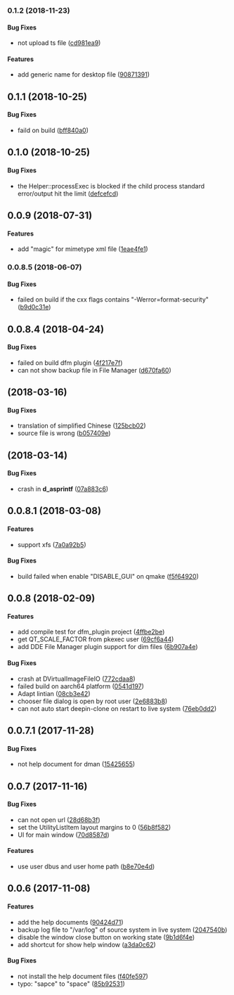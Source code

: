 <a name="0.1.2"></a>
### 0.1.2 (2018-11-23)


#### Bug Fixes

*   not upload ts file ([cd981ea9](https://github.com/linuxdeepin/deepin-clone/commit/cd981ea9b7f15461fdeadd666aa91de82f0f57ea))

#### Features

*   add generic name for desktop file ([90871391](https://github.com/linuxdeepin/deepin-clone/commit/9087139142075573ca6e11d402f5a9a7ed7010cb))



<a name="0.1.1"></a>
## 0.1.1 (2018-10-25)


#### Bug Fixes

*   faild on build ([bff840a0](https://github.com/linuxdeepin/deepin-clone/commit/bff840a05ded014ae5ea9ccc170d458799cd89bd))



<a name="0.1.0"></a>
## 0.1.0 (2018-10-25)


#### Bug Fixes

*   the Helper::processExec is blocked if the child process standard error/output hit the limit ([defcefcd](https://github.com/linuxdeepin/deepin-clone/commit/defcefcdeae4673401edea5efa7a07832201f097))



<a name="0.0.9"></a>
## 0.0.9 (2018-07-31)


#### Features

*   add "magic" for mimetype xml file ([1eae4fe1](https://github.com/linuxdeepin/deepin-clone/commit/1eae4fe1be1ae54e2ba8ffe5e50f6000944de7a8))



<a name="0.0.8.5"></a>
### 0.0.8.5 (2018-06-07)


#### Bug Fixes

*   failed on build if the cxx flags contains "-Werror=format-security" ([b9d0c31e](https://github.com/linuxdeepin/deepin-clone/commit/b9d0c31ee185ceda9c2b55c5b4a09277c235145b))



<a name="0.0.8.4"></a>
## 0.0.8.4 (2018-04-24)


#### Bug Fixes

*   failed on build dfm plugin ([4f217e7f](https://github.com/linuxdeepin/deepin-clone/commit/4f217e7f5d1ae151165707c125cc94ce9e8fdbeb))
*   can not show backup file in File Manager ([d670fa60](https://github.com/linuxdeepin/deepin-clone/commit/d670fa600cbfd699db7bd59f745ae148911d8027))



<a name="0.0.8.3"></a>
##  (2018-03-16)


#### Bug Fixes

*   translation of simplified Chinese ([125bcb02](0.0.8.3/commit/125bcb02dad7387684c2bc2e50a2c383d90e6f56))
*   source file is wrong ([b057409e](0.0.8.3/commit/b057409e10f337c1c1e38b8b1b5dce4a62242785))



<a name=""></a>
##  (2018-03-14)


#### Bug Fixes

*   crash in __d_asprintf__ ([07a883c6](0.0.8.2/commit/07a883c6cbaac547d552250ba905275f71844cfe))



<a name=""></a>
##  0.0.8.1 (2018-03-08)


#### Features

*   support xfs ([7a0a92b5](https://github.com/linuxdeepin/deepin-clone/commit/7a0a92b56b09bf920e002294b8c49d7828ff8a6a))

#### Bug Fixes

*   build failed when enable "DISABLE_GUI" on qmake ([f5f64920](https://github.com/linuxdeepin/deepin-clone/commit/f5f64920a33b0834289c2523fb6c74ee719049ee))



<a name=""></a>
##  0.0.8 (2018-02-09)


#### Features

*   add compile test for dfm_plugin project ([4ffbe2be](https://github.com/linuxdeepin/deepin-clone/commit/4ffbe2be7ed26a5a7328b654c4c6130bf35a5959))
*   get QT_SCALE_FACTOR from pkexec user ([69cf6a44](https://github.com/linuxdeepin/deepin-clone/commit/69cf6a44451bbdd1e131e8e0424591462916ec8f))
*   add DDE File Manager plugin support for dim files ([6b907a4e](https://github.com/linuxdeepin/deepin-clone/commit/6b907a4e62ae7f504f2a0d3bea41943e5d8382f5))

#### Bug Fixes

*   crash at DVirtualImageFileIO ([772cdaa8](https://github.com/linuxdeepin/deepin-clone/commit/772cdaa8f16162cd4ba1303fd20d61363f0a12ba))
*   failed build on aarch64 platform ([0541d197](https://github.com/linuxdeepin/deepin-clone/commit/0541d197e9b99328e9cb9a35c16891ee76597add))
*   Adapt lintian ([08cb3e42](https://github.com/linuxdeepin/deepin-clone/commit/08cb3e42198c0e9f390868f3921c77ab668dafa6))
*   chooser file dialog is open by root user ([2e6883b8](https://github.com/linuxdeepin/deepin-clone/commit/2e6883b8c5b038fdd2e4f40cd3b3d2a063cb90df))
*   can not auto start deepin-clone on restart to live system ([76eb0dd2](https://github.com/linuxdeepin/deepin-clone/commit/76eb0dd29b574da782f6465cf81e83512741ae4e))



<a name=""></a>
##  0.0.7.1 (2017-11-28)


#### Bug Fixes

*   not help document for dman ([15425655](https://github.com/linuxdeepin/deepin-clone/commit/1542565580864d34ca1cd3338c654037033da818))



<a name=""></a>
##  0.0.7 (2017-11-16)


#### Bug Fixes

*   can not open url ([28d68b3f](https://github.com/linuxdeepin/deepin-clone/commit/28d68b3f5817a4c9c49dab47487ad0e53d740f28))
*   set the UtilityListItem layout margins to 0 ([56b8f582](https://github.com/linuxdeepin/deepin-clone/commit/56b8f5823f21ef58fbe9218050bc64d5f379d80d))
*   UI for main window ([70d8587d](https://github.com/linuxdeepin/deepin-clone/commit/70d8587d44aeaa475cfc33a858876ac8267520e4))

#### Features

*   use user dbus and user home path ([b8e70e4d](https://github.com/linuxdeepin/deepin-clone/commit/b8e70e4d31430f533a512f0cce524201e038dd49))



<a name=""></a>
##  0.0.6 (2017-11-08)


#### Features

*   add the help documents ([90424d71](https://github.com/linuxdeepin/deepin-clone/commit/90424d7125cce0b80baa1505f13e5cf9e996932b))
*   backup log file to "/var/log" of source system in live system ([2047540b](https://github.com/linuxdeepin/deepin-clone/commit/2047540b3658d9c9e6dd0ea9b7a88b745236e064))
*   disable the window close button on working state ([9b1d6f4e](https://github.com/linuxdeepin/deepin-clone/commit/9b1d6f4e43103289db1a0da8072a71a64f845cd9))
*   add shortcut for show help window ([a3da0c62](https://github.com/linuxdeepin/deepin-clone/commit/a3da0c628edf6056b3e42ed9e17a31ff2a329247))

#### Bug Fixes

*   not install the help document files ([f40fe597](https://github.com/linuxdeepin/deepin-clone/commit/f40fe5972fe50feb778812003d0f09c2412d95e3))
*   typo: "sapce" to "space" ([85b92531](https://github.com/linuxdeepin/deepin-clone/commit/85b92531006a3048c93435678c9c642cd5d13279))



